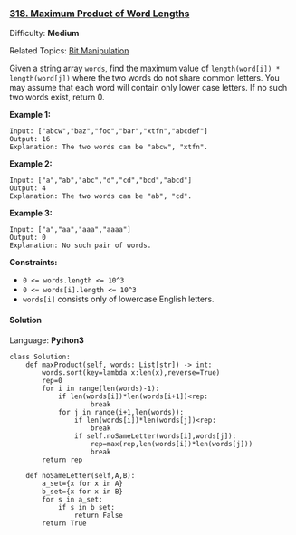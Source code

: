 ### [318\. Maximum Product of Word Lengths](https://leetcode.com/problems/maximum-product-of-word-lengths/)

Difficulty: **Medium**  

Related Topics: [Bit Manipulation](https://leetcode.com/tag/bit-manipulation/)


Given a string array `words`, find the maximum value of `length(word[i]) * length(word[j])` where the two words do not share common letters. You may assume that each word will contain only lower case letters. If no such two words exist, return 0.

**Example 1:**

```
Input: ["abcw","baz","foo","bar","xtfn","abcdef"]
Output: 16 
Explanation: The two words can be "abcw", "xtfn".
```

**Example 2:**

```
Input: ["a","ab","abc","d","cd","bcd","abcd"]
Output: 4 
Explanation: The two words can be "ab", "cd".
```

**Example 3:**

```
Input: ["a","aa","aaa","aaaa"]
Output: 0 
Explanation: No such pair of words.
```

**Constraints:**

*   `0 <= words.length <= 10^3`
*   `0 <= words[i].length <= 10^3`
*   `words[i]` consists only of lowercase English letters.


#### Solution

Language: **Python3**

```python3
class Solution:
    def maxProduct(self, words: List[str]) -> int:
        words.sort(key=lambda x:len(x),reverse=True)
        rep=0
        for i in range(len(words)-1):
            if len(words[i])*len(words[i+1])<rep:
                    break
            for j in range(i+1,len(words)):
                if len(words[i])*len(words[j])<rep:
                    break
                if self.noSameLetter(words[i],words[j]):
                    rep=max(rep,len(words[i])*len(words[j]))
                    break
        return rep
    
    def noSameLetter(self,A,B):
        a_set={x for x in A}
        b_set={x for x in B}
        for s in a_set:
            if s in b_set:
                return False
        return True
```